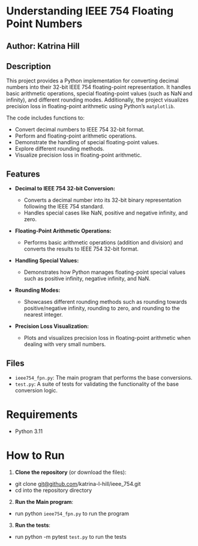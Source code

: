 # Understanding IEEE 754 Floating Point Numbers

## Author: Katrina Hill

## Description
This project provides a Python implementation for converting decimal numbers into their 32-bit IEEE 754 floating-point representation. It handles basic arithmetic operations, special floating-point values (such as NaN and infinity), and different rounding modes. Additionally, the project visualizes precision loss in floating-point arithmetic using Python’s `matplotlib`.

The code includes functions to:
- Convert decimal numbers to IEEE 754 32-bit format.
- Perform and floating-point arithmetic operations.
- Demonstrate the handling of special floating-point values.
- Explore different rounding methods.
- Visualize precision loss in floating-point arithmetic.

## Features
- **Decimal to IEEE 754 32-bit Conversion:**
  - Converts a decimal number into its 32-bit binary representation following the IEEE 754 standard.
  - Handles special cases like NaN, positive and negative infinity, and zero.
  
- **Floating-Point Arithmetic Operations:**
  - Performs basic arithmetic operations (addition and division) and converts the results to IEEE 754 32-bit format.

- **Handling Special Values:**
  - Demonstrates how Python manages floating-point special values such as positive infinity, negative infinity, and NaN.

- **Rounding Modes:**
  - Showcases different rounding methods such as rounding towards positive/negative infinity, rounding to zero, and rounding to the nearest integer.

- **Precision Loss Visualization:**
  - Plots and visualizes precision loss in floating-point arithmetic when dealing with very small numbers.

## Files
- `ieee754_fpn.py`: The main program that performs the base conversions.
- `test.py`: A suite of tests for validating the functionality of the base conversion logic.

# Requirements
- Python 3.11

# How to Run
1. **Clone the repository** (or download the files):
- git clone git@github.com/katrina-l-hill/ieee_754.git
- cd into the repository directory
2. **Run the Main program**:
- run python `ieee754_fpn.py` to run the program
3. **Run the tests**:
- run python -m pytest `test.py` to run the tests